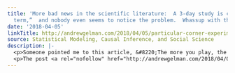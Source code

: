```yaml
---
title: 'More bad news in the scientific literature:  A 3-day study is called “long
  term,”  and nobody even seems to notice the problem.  Whassup with that??'
date: '2018-04-05'
linkTitle: http://andrewgelman.com/2018/04/05/particular-corner-experimental-social-psychology-long-term-3-days-maybe-5-minutes/
source: Statistical Modeling, Causal Inference, and Social Science
description: |-
  <p>Someone pointed me to this article, &#8220;The more you play, the more aggressive you become: A long-term experimental study of cumulative violent video game effects on hostile expectations and aggressive behavior,&#8221; by Youssef Hasan, Laurent Bègue, Michael Scharkow, and Brad Bushman. My correspondent was suspicious of the error bars in Figure 1. I actually think [&#8230;]</p>
  <p>The post <a rel="nofollow" href="http://andrewgelman.com/2018/04/05/particular-corner-experimental-social-psy
---
```

